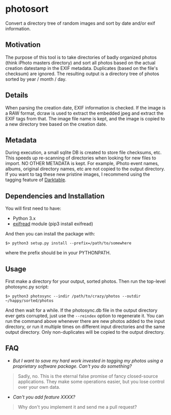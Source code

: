 # photosort
Convert a directory tree of random images and sort by date and/or exif information.


## Motivation

The purpose of this tool is to take directories of badly organized photos (think iPhoto masters directory) and sort all photos based on the actual creation datestamp in the EXIF metadata.  Duplicates (based on the file's checksum) are ignored.  The resulting output is a directory tree of photos sorted by year / month / day.


## Details

When parsing the creation date, EXIF information is checked.  If the image is a RAW format, dcraw is used to extract the embedded jpeg and extract the EXIF tags from that.  The image file name is kept, and the image is copied to a new directory tree based on the creation date.


## Metadata

During execution, a small sqlite DB is created to store file checksums, etc.  This speeds up re-scanning of directories when looking for new files to import.  NO OTHER METADATA is kept.  For example, iPhoto event names, albums, original directory names, etc are not copied to the output directory.  If you want to tag these new pristine images, I recommend using the tagging feature of [Darktable](http://www.darktable.org/).


## Dependencies and Installation

You will first need to have:

* Python 3.x
* [exifread](https://pypi.python.org/pypi/ExifRead) module (pip3 install exifread)

And then you can install the package with:

```
$> python3 setup.py install --prefix=/path/to/somewhere
```

where the prefix should be in your PYTHONPATH.


## Usage

First make a directory for your output, sorted photos.  Then run the top-level photosync.py script:

```
$> python3 photosync --indir /path/to/crazy/photos --outdir ~/happy/sorted/photos
```

And then wait for a while.  If the photosync.db file in the output directory ever gets corrupted, just use the `--reindex` option to regenerate it.  You can run the command above whenever there are new photos added to the input directory, or run it multiple times on different input directories and the same output directory.  Only non-duplicates will be copied to the output directory.


## FAQ

-  *But I want to save my hard work invested in tagging my photos using a proprietary software package.  Can't you do something?*

>  Sadly, no.  This is the eternal false promise of fancy closed-source applications.  They make some operations easier, but you lose control over your own data.

-  *Can't you add feature XXXX?*

>  Why don't you implement it and send me a pull request?  

